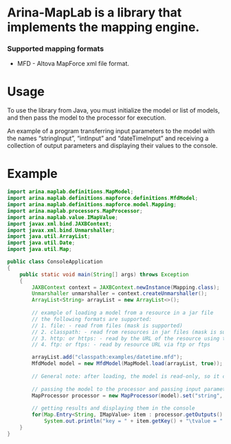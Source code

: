 # Arina-MapLab is a library that implements the mapping engine.

### Supported mapping formats

- MFD - Altova MapForce xml file format.

# Usage
To use the library from Java, you must initialize the model or list of models, and then pass the model to the processor for execution.

An example of a program transferring input parameters to the model with the names “stringInput”, “intInput” and “dateTimeInput” and receiving a collection of output parameters and displaying their values to the console.

# Example
```java
import arina.maplab.definitions.MapModel;
import arina.maplab.definitions.mapforce.definitions.MfdModel;
import arina.maplab.definitions.mapforce.model.Mapping;
import arina.maplab.processors.MapProcessor;
import arina.maplab.value.IMapValue;
import javax.xml.bind.JAXBContext;
import javax.xml.bind.Unmarshaller;
import java.util.ArrayList;
import java.util.Date;
import java.util.Map;

public class ConsoleApplication
{
    public static void main(String[] args) throws Exception
    {
        JAXBContext context = JAXBContext.newInstance(Mapping.class);
        Unmarshaller unmarshaller = context.createUnmarshaller();
        ArrayList<String> arrayList = new ArrayList<>();
 
        // example of loading a model from a resource in a jar file
        // the following formats are supported:
        // 1. file: - read from files (mask is supported)
        // 2. classpath: - read from resources in jar files (mask is supported)
        // 3. http: or https: - read by the URL of the resource using the http or https protocol
        // 4. ftp: or ftps: - read by resource URL via ftp or ftps

        arrayList.add("classpath:examples/datetime.mfd");
        MfdModel model = new MfdModel(MapModel.load(arrayList, true));
 
        // General note: after loading, the model is read-only, so it can be used in a multi-threaded environment by creating many processors
 
        // passing the model to the processor and passing input parameters into it     
        MapProcessor processor = new MapProcessor(model).set("string", "sring example").set("int", 555).set("dateTime", new Date());
 
        // getting results and displaying them in the console
        for(Map.Entry<String, IMapValue> item : processor.getOutputs().entrySet())
            System.out.println("key = " + item.getKey() + "\tvalue = " + item.getValue().getValue(String.class));
    }
}
```
